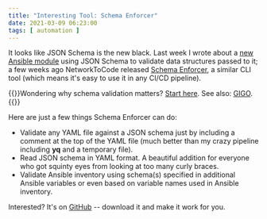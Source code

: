 ```yaml
---
title: "Interesting Tool: Schema Enforcer"
date: 2021-03-09 06:23:00
tags: [ automation ]
---
```

It looks like JSON Schema is the new black. Last week I wrote about a [new Ansible module](/2021/03/ansible-validation.html) using JSON Schema to validate data structures passed to it; a few weeks ago NetworkToCode released [Schema Enforcer](https://blog.networktocode.com/post/introducing_schema_enforcer/), a similar CLI tool (which means it's easy to use it in any CI/CD pipeline).

{{<note info>}}Wondering why schema validation matters? [Start here](https://www.ipspace.net/kb/DataModels/70-Validation.html). See also: [GIGO](https://en.wikipedia.org/wiki/Garbage_in,_garbage_out).{{</note>}}

Here are just a few things Schema Enforcer can do:
<!--more-->
* Validate any YAML file against a JSON schema just by including a comment at the top of the YAML file (much better than my crazy pipeline including **yq** and a temporary file).
* Read JSON schema in YAML format. A beautiful addition for everyone who got squinty eyes from looking at too many curly braces.
* Validate Ansible inventory using schema(s) specified in additional Ansible variables or even based on variable names used in Ansible inventory.

Interested? It's on [GitHub](https://github.com/networktocode/schema-enforcer/) -- download it and make it work for you.